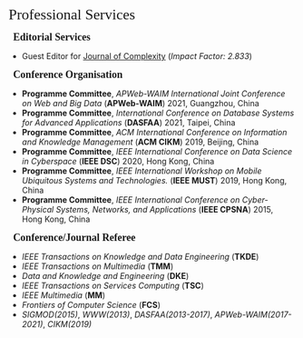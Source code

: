 <p><span style="font-family: georgia, serif; font-size: 26px;">Professional Services</span></p>

<p>&nbsp; <span style="font-size: 18px;"><strong><span style="font-family: georgia, serif;">Editorial Services</span></strong></span></p>

- Guest Editor for [Journal of Complexity](https://www.hindawi.com/journals/complexity/) (_Impact Factor: 2.833_)

<p>&nbsp; <span style="font-size: 18px;"><strong><span style="font-family: georgia, serif;">Conference Organisation</span></strong></span></p>

- **Programme Committee**, _APWeb-WAIM International Joint Conference on Web and Big Data_ (**APWeb-WAIM**) 2021, Guangzhou, China
- **Programme Committee**, _International Conference on Database Systems for Advanced Applications_ (**DASFAA**) 2021, Taipei, China
- **Programme Committee**, _ACM International Conference on Information and Knowledge Management_ (**ACM CIKM**) 2019, Beijing, China
- **Programme Committee**, _IEEE International Conference on Data Science in Cyberspace_ (**IEEE DSC**) 2020, Hong Kong, China
- **Programme Committee**, _IEEE International Workshop on Mobile Ubiquitous Systems and Technologies._ (**IEEE MUST**) 2019, Hong Kong, China
- **Programme Committee**, _IEEE International Conference on Cyber-Physical Systems, Networks, and Applications_ (**IEEE CPSNA**) 2015, Hong Kong, China

<p>&nbsp; <span style="font-size: 18px;"><strong><span style="font-family: georgia, serif;">Conference/Journal Referee</span></strong></span></p>

- _IEEE Transactions on Knowledge and Data Engineering_ (**TKDE**)
- _IEEE Transactions on Multimedia_ (**TMM**)
- _Data and Knowledge and Engineering_ (**DKE**)
- _IEEE Transactions on Services Computing_ (**TSC**)
- _IEEE Multimedia_ (**MM**)
- _Frontiers of Computer Science_ (**FCS**)
- _SIGMOD(2015)_, _WWW(2013)_, _DASFAA(2013-2017)_, _APWeb-WAIM(2017-2021)_, _CIKM(2019)_
